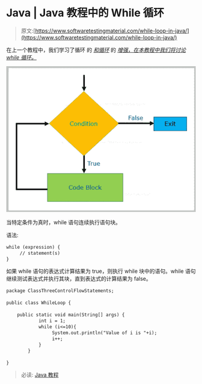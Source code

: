 # Java | Java 教程中的 While 循环

> 原文:[https://www.softwaretestingmaterial.com/while-loop-in-java/](https://www.softwaretestingmaterial.com/while-loop-in-java/)

在上一个教程中，我们学习了循环 的 *[和循环](https://www.softwaretestingmaterial.com/for-loop-in-java/)* 的 [*增强，在本教程中我们将讨论 while 循环。*](https://www.softwaretestingmaterial.com/enhanced-for-loop/)

![While Loop](img/ac017728cb36df21bc879e57981c003a.png)

当特定条件为真时，while 语句连续执行语句块。

语法:

```
while (expression) {
     // statement(s)
}
```

如果 while 语句的表达式计算结果为 true，则执行 while 块中的语句。while 语句继续测试表达式并执行其块，直到表达式的计算结果为 false。

```
package ClassThreeControlFlowStatements;

public class WhileLoop {

	public static void main(String[] args) { 
            int i = 1; 
            while (i<=10){ 
                 System.out.println("Value of i is "+i); 
                 i++; 
            } 
        }

}
```

> 必读: [Java 教程](https://www.softwaretestingmaterial.com/java-tutorial/)